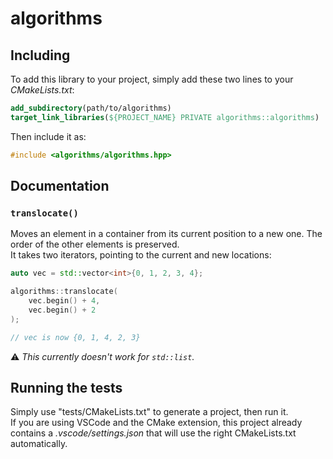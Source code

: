 # algorithms

## Including

To add this library to your project, simply add these two lines to your *CMakeLists.txt*:
```cmake
add_subdirectory(path/to/algorithms)
target_link_libraries(${PROJECT_NAME} PRIVATE algorithms::algorithms)
```

Then include it as:
```cpp
#include <algorithms/algorithms.hpp>
```

## Documentation

### `translocate()`

Moves an element in a container from its current position to a new one.
The order of the other elements is preserved.<br/>
It takes two iterators, pointing to the current and new locations:

```cpp
auto vec = std::vector<int>{0, 1, 2, 3, 4};

algorithms::translocate(
    vec.begin() + 4,
    vec.begin() + 2
);

// vec is now {0, 1, 4, 2, 3}
```

⚠️ *This currently doesn't work for `std::list`.*

## Running the tests

Simply use "tests/CMakeLists.txt" to generate a project, then run it.<br/>
If you are using VSCode and the CMake extension, this project already contains a *.vscode/settings.json* that will use the right CMakeLists.txt automatically.
